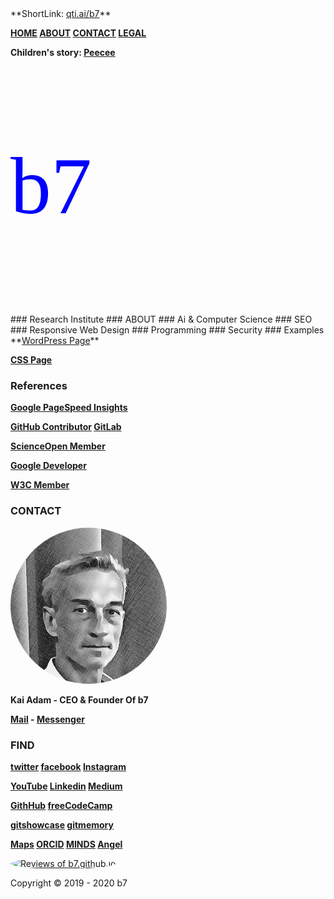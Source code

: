 <head>
<link rel="apple-touch-icon" sizes="180x180" href="/apple-touch-icon.png">
<link rel="icon" type="image/png" sizes="32x32" href="/favicon-32x32.png">
<link rel="icon" type="image/png" sizes="16x16" href="/favicon-16x16.png">
<link rel="manifest" href="/site.webmanifest">
<meta name="viewport" content="width=device-width, initial-scale=1">
<style>
.ubuntu {
  font-family: "Ubuntu";
}
</style>
<style>
img {
  border-radius: 50%;
}
</style>
<style>
body {
  background-image: url('b7.gif');
  background-repeat: no-repeat;
  background-attachment: fixed; 
  background-size: 100% 100%;
}
</style>
</head>
<audio src="b7.mp3" autoplay=""></audio>
**ShortLink: <a href="https://qti.ai/b7" target="_blank">qti.ai/b7</a>**

**<a href="https://b7.github.io" >HOME</a> <a href="https://b7.github.io/#about" >ABOUT</a> <a href="https://b7.github.io/#contact" >CONTACT</a> <a href="https://b7.github.io/legal" >LEGAL</a>**

**Children's story: <a href="https://b7.github.io/peecee" >Peecee</a>**

<p class="ubuntu" style="font-size:130px ; color:blue">b7</p>
### Research Institute
### ABOUT
### Ai & Computer Science
### SEO
### Responsive Web Design
### Programming
### Security
### Examples
**<a href="https://vvv.clan.rip" target="_blank">WordPress Page</a>**

**<a href="https://b7.github.io/css-page" target="_blank">CSS Page</a>**

### References
**<a href="https://developers.google.com/speed/pagespeed/insights/?&url=https://b7.github.io&tab=desktop" target="_blank">Google PageSpeed Insights</a>**

**<a href="https://github.com/b7" target="_blank">GitHub Contributor</a> <a href="https://gitlab.com/b7g" target="_blank">GitLab</a>**

**<a href="https://scienceopen.com/user/kaiadam" target="_blank">ScienceOpen Member</a>**

**<a href="https://meetup.com/gdg-berlin/members/317209905" target="_blank">Google Developer</a>**

**<a href="https://w3.org/community/opengov/wiki/User:Kaiadam" target="_blank">W3C Member</a>**

### CONTACT
<img src="Kai-Adam.png" alt="Kai Adam" width="250px" height="250">

**Kai Adam - CEO & Founder Of b7**

**<a href="mailto:	b7.github@gmail.com" target="_blank">Mail</a> - <a href="https://m.me/b7.github.io" target="_blank">Messenger</a>**

### FIND
**<a href="https://twitter.com/b7git" target="_blank">twitter</a> <a href="https://facebook.com/b7.github.io" target="_blank">facebook</a> <a href="https://instagram.com/b7.github.io" target="_blank">Instagram</a>**

**<a href="https://youtube.com/channel/UCt4T3OvxivlcvGg9Ah8hLQw" target="_blank">YouTube</a> <a href="https://linkedin.com/in/kai-adam" target="_blank">Linkedin</a> <a href="https://medium.com/@b7g" target="_blank">Medium</a>**

**<a href="https://github.com/b7" target="_blank">GithHub</a> <a href="https://freecodecamp.org/b7g" target="_blank">freeCodeCamp</a>**

**<a href="https://gitshowcase.com/b7" target="_blank">gitshowcase</a> <a href="https://gitmemory.com/b7" target="_blank">gitmemory</a>**

**<a href="https://google.com/maps/d/viewer?mid=1iLILLpat1vu0706gWIXKOhdcLtmeoTx9" target="_blank">Maps</a> <a href="https://orcid.org/0000-0001-7640-7251" target="_blank">ORCID</a> <a href="https://minds.com/b7git/" target="_blank">MINDS</a> <a href="https://angel.co/b7g" target="_blank">Angel</a>**

<a title="Customer reviews of b7.github.io" href="https://www.webwiki.com/b7.github.io"  target="_blank"><img src="https://www.webwiki.com/etc/rating/widget/1321036474/b7-github-io-rating-round-150.png" alt="Reviews of b7.github.io" /></a>

Copyright © 2019 - 2020 b7
